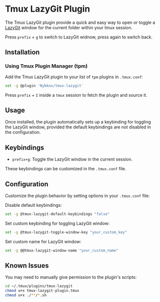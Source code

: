 # Tmux LazyGit Plugin

The Tmux LazyGit plugin provide a quick and easy way to open or toggle a [LazyGit](https://github.com/jesseduffield/lazygit) window for the current folder within your tmux session.

Press `prefix` + `g` to switch to LazyGit widnow, press again to switch back.

## Installation

### Using Tmux Plugin Manager (tpm)

Add the Tmux LazyGit plugin to your list of `tpm` plugins in `.tmux.conf`:

```bash
set -g @plugin 'Nybkox/tmux-lazygit'
```

Press `prefix` + `I` inside a `tmux` session to fetch the plugin and source it.

## Usage

Once installed, the plugin automatically sets up a keybinding for toggling the LazyGit window, provided the default keybindings are not disabled in the configuration.

## Keybindings

- `prefix+g`: Toggle the LazyGit window in the current session.

These keybindings can be customized in the `.tmux.conf` file.

## Configuration

Customize the plugin behavior by setting options in your `.tmux.conf` file:

Disable default keybindings:

```bash
set -g @tmux-lazygit-default-keybindings "false"
```

Set custom keybinding for toggling LazyGit window:

```bash
set -g @tmux-lazygit-toggle-window-key "your_custom_key"
```

Set custom name for LazyGit window:

```bash
set -g @@tmux-lazygit-window-name "your_custom_name"
```

## Known Issues

You may need to manually give permission to the plugin's scripts:

```bash
cd ~/.tmux/plugins/tmux-lazygit
chmod u+x tmux-lazygit-plugin.tmux
chmod u+x ./**/*.sh
```
